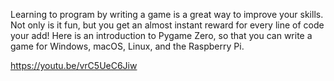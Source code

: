 Learning to program by writing a game is a great way to improve your skills. Not only is it fun, but you get an almost instant reward for every line of code your add! Here is an introduction to Pygame Zero, so that you can write a game for Windows, macOS, Linux, and the Raspberry Pi.

https://youtu.be/vrC5UeC6Jiw
